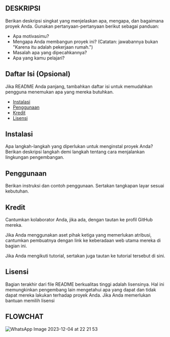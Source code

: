 ## DESKRIPSI

Berikan deskripsi singkat yang menjelaskan apa, mengapa, dan bagaimana proyek Anda. Gunakan pertanyaan-pertanyaan berikut sebagai panduan:

- Apa motivasimu?
- Mengapa Anda membangun proyek ini? (Catatan: jawabannya bukan "Karena itu adalah pekerjaan rumah.")
- Masalah apa yang dipecahkannya?
- Apa yang kamu pelajari?

## Daftar Isi (Opsional)

Jika README Anda panjang, tambahkan daftar isi untuk memudahkan pengguna menemukan apa yang mereka butuhkan.

- [Instalasi](#instalasi)
- [Penggunaan](#penggunaan)
- [Kredit](#kredit)
- [Lisensi](#lisensi)

## Instalasi

Apa langkah-langkah yang diperlukan untuk menginstal proyek Anda? Berikan deskripsi langkah demi langkah tentang cara menjalankan lingkungan pengembangan.

## Penggunaan

Berikan instruksi dan contoh penggunaan. Sertakan tangkapan layar sesuai kebutuhan.

## Kredit

Cantumkan kolaborator Anda, jika ada, dengan tautan ke profil GitHub mereka.

Jika Anda menggunakan aset pihak ketiga yang memerlukan atribusi, cantumkan pembuatnya dengan link ke keberadaan web utama mereka di bagian ini.

Jika Anda mengikuti tutorial, sertakan juga tautan ke tutorial tersebut di sini.

## Lisensi

Bagian terakhir dari file README berkualitas tinggi adalah lisensinya. Hal ini memungkinkan pengembang lain mengetahui apa yang dapat dan tidak dapat mereka lakukan terhadap proyek Anda. Jika Anda memerlukan bantuan memilih lisensi

## FLOWCHAT

![WhatsApp Image 2023-12-04 at 22 21 53](https://github.com/arjuna46/pratikum6/assets/147571007/9c2e83ea-e5eb-4dd2-8d0b-a3c73c4fe312)
